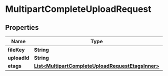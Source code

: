 

# MultipartCompleteUploadRequest


## Properties

| Name | Type | Description | Notes |
|------------ | ------------- | ------------- | -------------|
|**fileKey** | **String** |  |  |
|**uploadId** | **String** |  |  |
|**etags** | [**List&lt;MultipartCompleteUploadRequestEtagsInner&gt;**](MultipartCompleteUploadRequestEtagsInner.md) |  |  |



